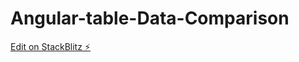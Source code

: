 # Angular-table-Data-Comparison

[Edit on StackBlitz ⚡️](https://stackblitz.com/edit/angular-minimal-material-table-action-buttons-wwpi3s)